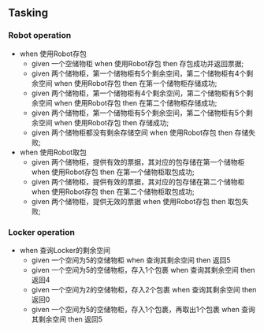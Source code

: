 ## Tasking

### Robot operation
 - when 使用Robot存包
   - given 一个空储物柜 when 使用Robot存包 then 存包成功并返回票据;
   - given 两个储物柜，第一个储物柜有5个剩余空间，第二个储物柜有4个剩余空间 when 使用Robot存包 then 在第一个储物柜存储成功;
   - given 两个储物柜，第一个储物柜有4个剩余空间，第二个储物柜有5个剩余空间 when 使用Robot存包 then 在第二个储物柜存储成功;
   - given 两个储物柜，第一个储物柜有5个剩余空间，第二个储物柜有5个剩余空间 when 使用Robot存包 then 存储成功;
   - given 两个储物柜都没有剩余存储空间 when 使用Robot存包 then 存储失败;
 - when 使用Robot取包
   - given 两个储物柜，提供有效的票据，其对应的包存储在第一个储物柜 when 使用Robot存包 then 在第一个储物柜取包成功;
   - given 两个储物柜，提供有效的票据，其对应的包存储在第二个储物柜 when 使用Robot存包 then 在第二个储物柜取包成功;
   - given 两个储物柜，提供无效的票据 when 使用Robot存包 then 取包失败;

### Locker operation
 - when 查询Locker的剩余空间
    - given 一个空间为5的空储物柜 when 查询其剩余空间 then 返回5
    - given 一个空间为5的空储物柜，存入1个包裹 when 查询其剩余空间 then 返回4
    - given 一个空间为2的空储物柜，存入2个包裹 when 查询其剩余空间 then 返回0
    - given 一个空间为5的空储物柜，存入1个包裹，再取出1个包裹 when 查询其剩余空间 then 返回5
